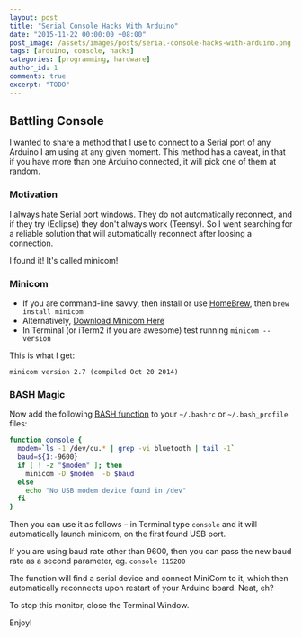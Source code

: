 ```yaml
---
layout: post
title: "Serial Console Hacks With Arduino"
date: "2015-11-22 00:00:00 +08:00"
post_image: /assets/images/posts/serial-console-hacks-with-arduino.png
tags: [arduino, console, hacks]
categories: [programming, hardware]
author_id: 1
comments: true
excerpt: "TODO"
---
```



## Battling Console

I wanted to share a method that I use to connect to a Serial port of any Arduino I am using at any given moment.  This method has a caveat, in that if you have more than one Arduino connected, it will pick one of them at random.

### Motivation

I always hate Serial port windows.  They do not automatically reconnect, and if they try (Eclipse) they don't always work (Teensy). So I went searching for a reliable solution that will automatically reconnect after loosing a connection.

I found it! It's called minicom!

### Minicom

* If you are command-line savvy, then install or use [HomeBrew](http://brew.sh/), then ```brew install minicom```
* Alternatively, [Download Minicom Here](http://mac.softpedia.com/get/Developer-Tools/Minicom.shtml#download)
* In Terminal (or iTerm2 if you are awesome) test running ```minicom --version```

This is what I get:

```
minicom version 2.7 (compiled Oct 20 2014)
```

### BASH Magic

Now add the following [BASH function](http://tldp.org/LDP/abs/html/complexfunct.html) to your ```~/.bashrc``` or ```~/.bash_profile``` files:

```bash
function console {
  modem=`ls -1 /dev/cu.* | grep -vi bluetooth | tail -1`
  baud=${1:-9600}
  if [ ! -z "$modem" ]; then
    minicom -D $modem  -b $baud
  else
    echo "No USB modem device found in /dev"
  fi
}
```

Then you can use it as follows – in Terminal type `console` and it will automatically launch minicom, on the first found USB port.

If you are using baud rate other than 9600, then you can pass the new baud rate as a second parameter, eg. `console 115200`

The function will find a serial device and connect MiniCom to it, which then automatically reconnects upon restart of your Arduino board.  Neat, eh?

To stop this monitor, close the Terminal Window.

Enjoy!
